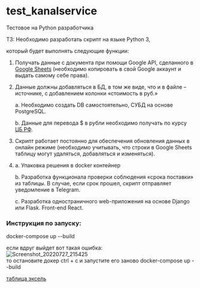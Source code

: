 # test_kanalservice
Тестовое на Python разработчика

ТЗ:
Необходимо разработать скрипт на языке Python 3, 

который будет выполнять следующие функции:

1. Получать данные с документа при помощи Google API, сделанного в [Google Sheets](https://docs.google.com/spreadsheets/d/1f-qZEX1k_3nj5cahOzntYAnvO4ignbyesVO7yuBdv_g/edit) (необходимо копировать в свой Google аккаунт и выдать самому себе права).
2. Данные должны добавляться в БД, в том же виде, что и в файле –источнике, с добавлением колонки «стоимость в руб.»
    
    a. Необходимо создать DB самостоятельно, СУБД на основе PostgreSQL.
    
    b. Данные для перевода $ в рубли необходимо получать по курсу [ЦБ РФ](https://www.cbr.ru/development/SXML/).
    
3. Скрипт работает постоянно для обеспечения обновления данных в онлайн режиме (необходимо учитывать, что строки в Google Sheets таблицу могут удаляться, добавляться и изменяться).

4. a. Упаковка решения в docker контейнер
    
    b. Разработка функционала проверки соблюдения «срока поставки» из таблицы. В случае, если срок прошел, скрипт отправляет уведомление в Telegram.
    
    c. Разработка одностраничного web-приложения на основе Django или Flask. Front-end React.


### Инструкция по запуску:  
docker-compose up --build

если вдруг выйдет вот такая ошибка:  
![Screenshot_20220727_215425](https://user-images.githubusercontent.com/38224171/181366260-f866ed47-3dfa-41de-a097-800dd00b4fc2.png)  
то остановите докер ctrl + c и запустите его заново docker-compose up --build  
   
[таблица эксель](https://docs.google.com/spreadsheets/d/1IxOrx-AWiK0Xz-gi9K_ex8NyzW1To4MwV7AyBCbVVzU/edit#gid=0)
